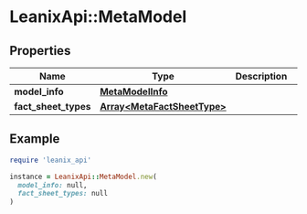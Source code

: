 # LeanixApi::MetaModel

## Properties

| Name | Type | Description | Notes |
| ---- | ---- | ----------- | ----- |
| **model_info** | [**MetaModelInfo**](MetaModelInfo.md) |  | [optional] |
| **fact_sheet_types** | [**Array&lt;MetaFactSheetType&gt;**](MetaFactSheetType.md) |  | [optional] |

## Example

```ruby
require 'leanix_api'

instance = LeanixApi::MetaModel.new(
  model_info: null,
  fact_sheet_types: null
)
```

